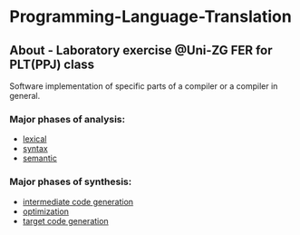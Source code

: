 # Programming-Language-Translation
## About - Laboratory exercise @Uni-ZG FER for PLT(PPJ) class  
Software implementation of specific parts of a compiler or a compiler in general.<br> 
### Major phases of analysis: 
- [lexical](/lexical_analyzer)
- [syntax](/syntax_analyzer)
- [semantic](/semantic_analyzer)<br>
### Major phases of synthesis:
- [intermediate code generation](/code_generator)
- [optimization](/code_generator)
- [target code generation](/code_generator)
